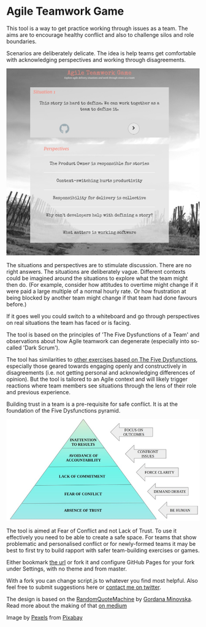 # Agile Teamwork Game

This tool is a way to get practice working through issues as a team. The aims are to encourage healthy conflict and also to challenge silos and role boundaries.

Scenarios are deliberately delicate. The idea is help teams get comfortable with acknowledging perspectives and working through disagreements.

![Snapshot Image](images/final.jpg)

The situations and perspectives are to stimulate discussion. There are no right answers. The situations are deliberately vague. Different contexts could be imagined around the situations to explore what the team might then do. (For example, consider how attitudes to overtime might change if it were paid a large multiple of a normal hourly rate. Or how frustration at being blocked by another team might change if that team had done favours before.)

If it goes well you could switch to a whiteboard and go through perspectives on real situations the team has faced or is facing.

The tool is based on the principles of 'The Five Dysfunctions of a Team' and observations about how Agile teamwork can degenerate (especially into so-called 'Dark Scrum'). 

The tool has similarities to [other exercises based on The Five Dysfunctions](https://buscreative.blogspot.com/2017/03/overcoming-five-dysfunctions-of-team.html), especially those geared towards engaging openly and constructively in disagreements (i.e. not getting personal and acknowledging differences of opinion). But the tool is tailored to an Agile context and will likely trigger reactions where team members see situations through the lens of their role and previous experience.

Building trust in a team is a pre-requisite for safe conflict. It is at the foundation of the Five Dysfunctions pyramid.

![Snapshot Image](images/fivedysfunctionsdiagram.jpg)

The tool is aimed at Fear of Conflict and not Lack of Trust. To use it effectively you need to be able to create a safe space. For teams that show problematic and personalised conflict or for newly-formed teams it may be best to first try to build rapport with safer team-building exercises or games.

Either bookmark [the url](https://ryandawsonuk.github.io/AgileTeamworkGame/) or fork it and configure GitHub Pages for your fork under Settings, with no theme and from master.

With a fork you can change script.js to whatever you find most helpful. Also feel free to submit suggestions here or [contact me on twitter](https://twitter.com/ryandawsongb).

The design is based on the [RandomQuoteMachine](https://github.com/gminovska/RandomQuoteMachine) by [Gordana Minovska](https://github.com/gminovska). Read more about the making of that [on medium](https://medium.com/@allsavant/how-i-made-random-quote-machine-dd2933360c95) 

Image by [Pexels](https://pixabay.com/users/Pexels-2286921/?utm_source=link-attribution&amp;utm_medium=referral&amp;utm_campaign=image&amp;utm_content=1835847) from [Pixabay](https://pixabay.com/?utm_source=link-attribution&amp;utm_medium=referral&amp;utm_campaign=image&amp;utm_content=1835847)

